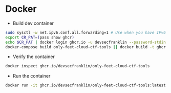 # Docker

* Build dev container

```sh
sudo sysctl -w net.ipv6.conf.all.forwarding=1 # Use when you have IPv6 network issues
export CR_PAT=(pass show ghcr)
echo $CR_PAT | docker login ghcr.io -u devsecfranklin --password-stdin
docker-compose build only-feet-cloud-ctf-tools || docker build -t ghcr.io/devsecfranklin/only-feet-cloud-ctf-tools .
```

* Verify the container

```sh
docker inspect ghcr.io/devsecfranklin/only-feet-cloud-ctf-tools
```

* Run the container

```sh
docker run -it ghcr.io/devsecfranklin/only-feet-cloud-ctf-tools:latest ash
```
